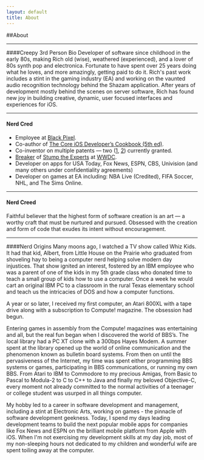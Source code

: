 ```yaml
---
layout: default
title: About
---
```


##About

---

####Creepy 3rd Person Bio
Developer of software since childhood in the early 80s, making Rich old (wise), weathered (experienced), and a lover of 80s synth pop and electronica. Fortunate to have spent over 25 years doing what he loves, and more amazingly, getting paid to do it. Rich's past work includes a stint in the gaming industry (EA) and working on the vaunted audio recognition technology behind the Shazam application.  After years of development mostly behind the scenes on server software, Rich has found new joy in building creative, dynamic, user focused interfaces and experiences for iOS.

---

#### Nerd Cred

* Employee at [Black Pixel](http://www.blackpixel.com).
* Co-author of [The Core iOS Developer’s Cookbook (5th ed)](http://www.amazon.com/gp/product/0321948106/ref=as_li_qf_sp_asin_tl?ie=UTF8&camp=1789&creative=9325&creativeASIN=0321948106&linkCode=as2&tag=levelpathsoftwar").
* Co-inventor on multiple patents — two ([1](https://www.google.com/patents/US8453170), [2](http://www.google.com/patents/US7840177)) currently granted.
* [Breaker](/audio/StumpTheExperts2008_clip.m4a) of [Stump the Experts](http://en.wikipedia.org/wiki/Stump_the_Experts) at [WWDC](http://).
* Developer on apps for USA Today, Fox News, ESPN, CBS, Univision (and many others under confidentiality agreements)
* Developer on games at EA including: NBA Live (Credited), FIFA Soccer, NHL, and The Sims Online.

---

#### Nerd Creed
Faithful believer that the highest form of software creation is an art — a worthy craft that must be nurtured and pursued.  Obsessed with the creation and form of code that exudes its intent without encouragement.  

---

####Nerd Origins
Many moons ago, I watched a TV show called Whiz Kids. It had that kid, Albert, from Little House on the Prairie who graduated from shoveling hay to being a computer nerd helping solve modern day injustices. That show ignited an interest, fostered by an IBM employee who was a parent of one of the kids in my 5th grade class who donated time to teach a small group of kids how to use a computer. Once a week he would cart an original IBM PC to a classroom in the rural Texas elementary school and teach us the intricacies of DOS and how a computer functions.

A year or so later, I received my first computer, an Atari 800XL with a tape drive along with a subscription to Compute! magazine. The obsession had begun.

Entering games in assembly from the Compute! magazines was entertaining and all, but the real fun began when I discovered the world of BBS’s. The local library had a PC XT clone with a 300bps Hayes Modem. A summer spent at the library opened up the world of online communication and the phenomenon known as bulletin board systems. From then on until the pervasiveness of the Internet, my time was spent either programming BBS systems or games, participating in BBS communications, or running my own BBS. From Atari to IBM to Commodore to my precious Amigas, from Basic to Pascal to Modula-2 to C to C++ to Java and finally my beloved Objective-C, every moment not already committed to the normal activities of a teenager or college student was usurped in all things computer.

My hobby led to a career in software development and management, including a stint at Electronic Arts, working on games - the pinnacle of software development geekness. Today, I spend my days leading development teams to build the next popular mobile apps for companies like Fox News and ESPN on the brilliant mobile platform from Apple with iOS.  When I'm not exercising my development skills at my day job, most of my non-sleeping hours not dedicated to my children and wonderful wife are spent toiling away at the computer. 
